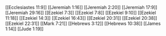 [[Ecclesiastes 11:9]]
[[Jeremiah 1:16]]
[[Jeremiah 2:20]]
[[Jeremiah 17:9]]
[[Jeremiah 29:16]]
[[Ezekiel 7:3]]
[[Ezekiel 7:8]]
[[Ezekiel 9:10]]
[[Ezekiel 11:18]]
[[Ezekiel 14:3]]
[[Ezekiel 16:43]]
[[Ezekiel 20:31]]
[[Ezekiel 20:38]]
[[Ezekiel 22:31]]
[[Mark 7:21]]
[[Hebrews 3:12]]
[[Hebrews 10:38]]
[[James 1:14]]
[[Jude 1:19]]
